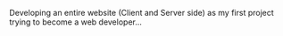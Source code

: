 Developing an entire website (Client and Server side) as my first project trying to become a web developer...

